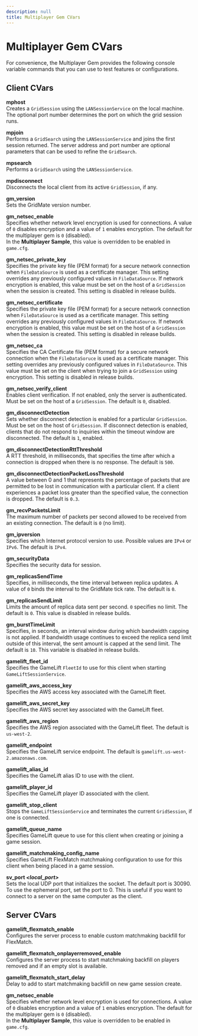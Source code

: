 ```yaml
---
description: null
title: Multiplayer Gem CVars
---
```

# Multiplayer Gem CVars<a name="gems-system-gem-multiplayer-cvars"></a>

For convenience, the Multiplayer Gem provides the following console variable commands that you can use to test features or configurations\.

## Client CVars<a name="gems-system-gem-multiplayer-cvars-client"></a>

**mphost <port number>**  
Creates a `GridSession` using the `LANSessionService` on the local machine\. The optional port number determines the port on which the grid session runs\.

**mpjoin <server address> <port number>**  
Performs a `GridSearch` using the `LANSessionService` and joins the first session returned\. The server address and port number are optional parameters that can be used to refine the `GridSearch`\.

**mpsearch**  
Performs a `GridSearch` using the `LANSessionService`\.

**mpdisconnect**  
Disconnects the local client from its active `GridSession`, if any\.

**gm\_version**  
Sets the GridMate version number\.

**gm\_netsec\_enable**  
Specifies whether network level encryption is used for connections\. A value of `0` disables encryption and a value of `1` enables encryption\. The default for the multiplayer gem is `0` \(disabled\)\.  
In the **Multiplayer Sample**, this value is overridden to be enabled in `game.cfg`\.

**gm\_netsec\_private\_key**  
Specifies the private key file \(PEM format\) for a secure network connection when `FileDataSource` is used as a certificate manager\. This setting overrides any previously configured values in `FileDataSource`\. If network encryption is enabled, this value must be set on the host of a `GridSession` when the session is created\. This setting is disabled in release builds\.

**gm\_netsec\_certificate**  
Specifies the private key file \(PEM format\) for a secure network connection when `FileDataSource` is used as a certificate manager\. This setting overrides any previously configured values in `FileDataSource`\. If network encryption is enabled, this value must be set on the host of a `GridSession` when the session is created\. This setting is disabled in release builds\.

**gm\_netsec\_ca**  
Specifies the CA Certificate file \(PEM format\) for a secure network connection when the `FileDataSoruce` is used as a certificate manager\. This setting overrides any previously configured values in `FileDataSource`\. This value must be set on the client when trying to join a `GridSession` using encryption\. This setting is disabled in release builds\.

**gm\_netsec\_verify\_client**  
Enables client verification\. If not enabled, only the server is authenticated\. Must be set on the host of a `GridSession`\. The default is `0`, disabled\.

**gm\_disconnectDetection**  
Sets whether disconnect detection is enabled for a particular `GridSession`\. Must be set on the host of `GridSession`\. If disconnect detection is enabled, clients that do not respond to inquiries within the timeout window are disconnected\. The default is `1`, enabled\.

**gm\_disconnectDetectionRttThreshold**  
A RTT threshold, in milliseconds, that specifies the time after which a connection is dropped when there is no response\. The default is `500`\.

**gm\_disconnectDetectionPacketLossThreshold**  
A value between 0 and 1 that represents the percentage of packets that are permitted to be lost in communication with a particular client\. If a client experiences a packet loss greater than the specified value, the connection is dropped\. The default is `0.3`\.

**gm\_recvPacketsLimit**  
The maximum number of packets per second allowed to be received from an existing connection\. The default is `0` \(no limit\)\.

**gm\_ipversion**  
Specifies which Internet protocol version to use\. Possible values are `IPv4` or `IPv6`\. The default is `IPv4`\.

**gm\_securityData**  
Specifies the security data for session\. 

**gm\_replicasSendTime**  
Specifies, in milliseconds, the time interval between replica updates\. A value of `0` binds the interval to the GridMate tick rate\. The default is `0`\.

**gm\_replicasSendLimit**  
Limits the amount of replica data sent per second\. `0` specifies no limit\. The default is `0`\. This value is disabled in release builds\.

**gm\_burstTimeLimit**  
Specifies, in seconds, an interval window during which bandwidth capping is not applied\. If bandwidth usage continues to exceed the replica send limit outside of this interval, the sent amount is capped at the send limit\. The default is `10`\. This variable is disabled in release builds\.

**gamelift\_fleet\_id**  
Specifies the GameLift `FleetId` to use for this client when starting `GameLiftSessionService`\.

**gamelift\_aws\_access\_key**  
Specifies the AWS access key associated with the GameLift fleet\.

**gamelift\_aws\_secret\_key**  
Specifies the AWS secret key associated with the GameLift fleet\.

**gamelift\_aws\_region**  
Specifies the AWS region associated with the GameLift fleet\. The default is `us-west-2`\.

**gamelift\_endpoint**  
Specifies the GameLift service endpoint\. The default is `gamelift.us-west-2.amazonaws.com`\.

**gamelift\_alias\_id**  
Specifies the GameLift alias ID to use with the client\.

**gamelift\_player\_id**  
Specifies the GameLift player ID associated with the client\.

**gamelift\_stop\_client**  
Stops the `GameLiftSessionService` and terminates the current `GridSession`, if one is connected\.

**gamelift\_queue\_name**  
Specifies GameLift queue to use for this client when creating or joining a game session\.

**gamelift\_matchmaking\_config\_name**  
Specifies GameLift FlexMatch matchmaking configuration to use for this client when being placed in a game session\.

**sv\_port *<local\_port>***  
Sets the local UDP port that initializes the socket\. The default port is 30090\. To use the ephemeral port, set the port to 0\. This is useful if you want to connect to a server on the same computer as the client\.

## Server CVars<a name="gems-system-gem-multiplayer-cvars-server"></a>

**gamelift\_flexmatch\_enable**  
Configures the server process to enable custom matchmaking backfill for FlexMatch\.

**gamelift\_flexmatch\_onplayerremoved\_enable**  
Configures the server process to start matchmaking backfill on players removed and if an empty slot is available\.

**gamelift\_flexmatch\_start\_delay**  
Delay to add to start matchmaking backfill on new game session create\.

**gm\_netsec\_enable**  
Specifies whether network level encryption is used for connections\. A value of `0` disables encryption and a value of `1` enables encryption\. The default for the multiplayer gem is `0` \(disabled\)\.  
In the **Multiplayer Sample**, this value is overridden to be enabled in `game.cfg`\.